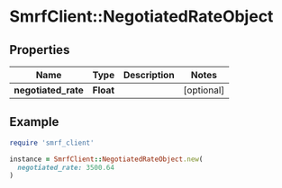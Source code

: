 # SmrfClient::NegotiatedRateObject

## Properties

| Name | Type | Description | Notes |
| ---- | ---- | ----------- | ----- |
| **negotiated_rate** | **Float** |  | [optional] |

## Example

```ruby
require 'smrf_client'

instance = SmrfClient::NegotiatedRateObject.new(
  negotiated_rate: 3500.64
)
```


